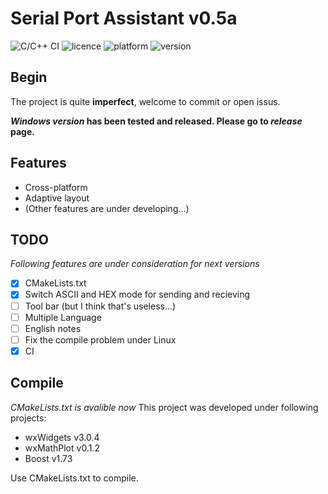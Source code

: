Serial Port Assistant v0.5a
====

![C/C++ CI](https://github.com/z4deepfz/SerialPort-Assistant/workflows/C/C++%20CI/badge.svg)
![licence](https://img.shields.io/github/license/z4deepfz/SerialPort-Assistant)
![platform](https://img.shields.io/badge/platform-windows%20|%20linux-lightgrey.svg)
![version](https://img.shields.io/badge/version-0.5%20alpha-blue.svg)

## Begin

The project is quite **imperfect**, welcome to commit or open issus.

***Windows version* has been tested and released. Please go to *release* page.**

## Features

 - Cross-platform
 - Adaptive layout
 - (Other features are under developing...)
 
## TODO

*Following features are under consideration for next versions*

 - [x] CMakeLists.txt
 - [x] Switch ASCII and HEX mode for sending and recieving
 - [ ] Tool bar (but I think that's useless...)
 - [ ] Multiple Language
 - [ ] English notes
 - [ ] Fix the compile problem under Linux
 - [x] CI

## Compile 

*CMakeLists.txt is avalible now*
This project was developed under following projects:

 - wxWidgets v3.0.4
 - wxMathPlot v0.1.2
 - Boost v1.73
 
Use CMakeLists.txt to compile.
